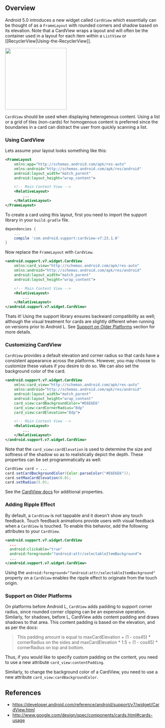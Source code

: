 ## Overview

Android 5.0 introduces a new widget called `CardView` which essentially can be thought of as a `FrameLayout` with rounded corners and shadow based on its elevation. Note that a CardView wraps a layout and will often be the container used in a layout for each item within a `ListView` or [[RecyclerView|Using-the-RecyclerView]].

<img src="https://developer.android.com/design/material/images/card_travel.png" width="200" />

`CardView` should be used when displaying heterogenous content.  Using a list or a grid of tiles (non-cards) for homogenous content is preferred since the boundaries in a card can distract the user from quickly scanning a list.

### Using CardView

Lets assume your layout looks something like this:

```xml
<FrameLayout
    xmlns:app="http://schemas.android.com/apk/res-auto"
    xmlns:android="http://schemas.android.com/apk/res/android"
    android:layout_width="match_parent"
    android:layout_height="wrap_content">

    <!-- Main Content View -->
    <RelativeLayout>
        ...
    </RelativeLayout>
</FrameLayout>
```

To create a card using this layout, first you need to import the support library in your `build.gradle` file.

```gradle
dependencies {
    ...
    compile 'com.android.support:cardview-v7:23.1.0'
}
```

Now replace the `FrameLayout` with `CardView`.

```xml
<android.support.v7.widget.CardView
    xmlns:card_view="http://schemas.android.com/apk/res-auto"
    xmlns:android="http://schemas.android.com/apk/res/android"
    android:layout_width="match_parent"
    android:layout_height="wrap_content">

    <!-- Main Content View -->
    <RelativeLayout>
        ...
    </RelativeLayout>
</android.support.v7.widget.CardView>
```

Thats it! Using the support library ensures backward compatibility as well; although the visual treatment for cards are slightly different when running on versions prior to Android L. See [Support on Older Platforms](#user-content-Support-on-Older-Platforms) section for more details.

### Customizing CardView

`CardView` provides a default elevation and corner radius so that cards have a consistent appearance across the platforms. However, you may choose to customize these values if you desire to do so. We can also set the background color of the card.

```xml
<android.support.v7.widget.CardView
    xmlns:card_view="http://schemas.android.com/apk/res-auto"
    xmlns:android="http://schemas.android.com/apk/res/android"
    android:layout_width="match_parent"
    android:layout_height="wrap_content"
    card_view:cardBackgroundColor="#E6E6E6"
    card_view:cardCornerRadius="8dp"
    card_view:cardElevation="8dp">

    <!-- Main Content View -->
    <RelativeLayout>
        ...
    </RelativeLayout>
</android.support.v7.widget.CardView>
```

Note that the `card_view:cardElevation` is used to determine the size and softness of the shadow so as to realistically depict the depth. These properties can be set programmatically as well:

```java
CardView card = ...
card.setCardBackgroundColor(Color.parseColor("#E6E6E6"));
card.setMaxCardElevation(0.0);
card.setRadius(5.0);
```

See the [CardView docs](https://developer.android.com/reference/android/support/v7/widget/CardView.html) for additional properties.

### Adding Ripple Effect

By default, a `CardView` is not tappable and it doesn't show any touch feedback. Touch feedback animations provide users with visual feedback when a `CardView` is touched. To enable this behavior, add the following attributes to your `CardView`.

```xml
<android.support.v7.widget.CardView
  ...
  android:clickable="true"
  android:foreground="?android:attr/selectableItemBackground">
  ...
</android.support.v7.widget.CardView>
```

Using the `android:foreground="?android:attr/selectableItemBackground"` property on a `CardView` enables the ripple effect to originate from the touch origin.

### <a name="Support-on-Older-Platforms"></a>Support on Older Platforms

On platforms before Android L, `CardView` adds padding to support corner radius, since rounded corner clipping can be an expensive operation. Similarly, for shadows, before L, CardView adds content padding and draws shadows to that area. This content padding is based on the elevation, and as per the docs:

> This padding amount is equal to maxCardElevation + (1 - cos45) * cornerRadius on the sides and maxCardElevation * 1.5 + (1 - cos45) * cornerRadius on top and bottom.

Thus, if you would like to specify custom padding on the content, you need to use a new attribute
`card_view:contentPadding`.

Similarly, to change the background color of a CardView, you need to use a new attribute
`card_view:cardBackgroundColor`.

## References

* <https://developer.android.com/reference/android/support/v7/widget/CardView.html>
* <http://www.google.com/design/spec/components/cards.html#cards-usage>